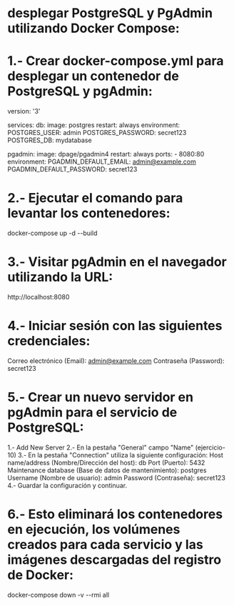 # desplegar PostgreSQL y PgAdmin utilizando Docker Compose:

# 1.- Crear docker-compose.yml para desplegar un contenedor de PostgreSQL y pgAdmin:

version: '3'

services:
  db:
    image: postgres
    restart: always
    environment:
      POSTGRES_USER: admin
      POSTGRES_PASSWORD: secret123
      POSTGRES_DB: mydatabase

  pgadmin:
    image: dpage/pgadmin4
    restart: always
    ports:
      - 8080:80
    environment:
      PGADMIN_DEFAULT_EMAIL: admin@example.com
      PGADMIN_DEFAULT_PASSWORD: secret123

# 2.- Ejecutar el comando para levantar los contenedores:

docker-compose up -d --build

# 3.- Visitar pgAdmin en el navegador utilizando la URL:

 http://localhost:8080

# 4.- Iniciar sesión con las siguientes credenciales:

Correo electrónico (Email): admin@example.com
Contraseña (Password): secret123

# 5.- Crear un nuevo servidor en pgAdmin para el servicio de PostgreSQL:

1.- Add New Server
2.- En la pestaña "General" campo "Name" (ejercicio-10)
3.- En la pestaña "Connection" utiliza la siguiente configuración:
Host name/address (Nombre/Dirección del host): db
Port (Puerto): 5432
Maintenance database (Base de datos de mantenimiento): postgres
Username (Nombre de usuario): admin
Password (Contraseña): secret123
4.- Guardar la configuración y continuar.

# 6.- Esto eliminará los contenedores en ejecución, los volúmenes creados para cada servicio y las imágenes descargadas del registro de Docker:

docker-compose down -v --rmi all









